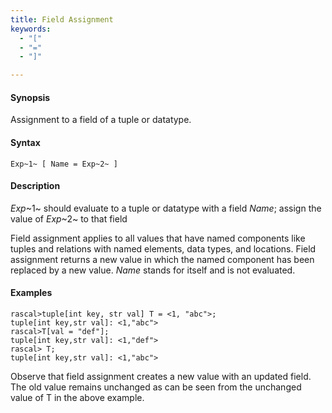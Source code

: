 ```yaml
---
title: Field Assignment
keywords:
  - "["
  - "="
  - "]"

---
```


#### Synopsis

Assignment to a field of a tuple or datatype.

#### Syntax

`Exp~1~ [ Name = Exp~2~ ]`

#### Description

_Exp_~1~ should evaluate to a tuple or datatype with a field _Name_; assign the value of _Exp_~2~ to that field

Field assignment applies to all values that have named components like tuples and relations with named elements, data types, and locations. 
Field assignment returns a new value in which the named component has been replaced by a new value.
_Name_ stands for itself and is not evaluated.

#### Examples

```rascal-shell 
rascal>tuple[int key, str val] T = <1, "abc">;
tuple[int key,str val]: <1,"abc">
rascal>T[val = "def"];
tuple[int key,str val]: <1,"def">
rascal> T;
tuple[int key,str val]: <1,"abc">
```

Observe that field assignment creates a new value with an updated field. The old value remains unchanged as can be seen from the unchanged value of T in the above example.

